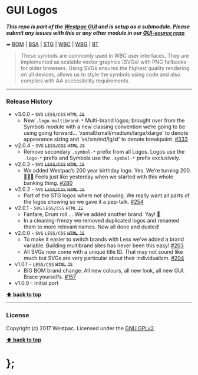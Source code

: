 GUI Logos
=========

***This repo is part of the [Westpac GUI](http://gel.westpacgroup.com.au/GUI/) and is setup as a submodule. Please submit any issues with this or any other
module in our [GUI-source repo](https://github.com/WestpacCXTeam/GUI-source/issues)***

➠
[BOM](http://westpaccxteam.github.io/GUI-logos/tests/BOM/) |
[BSA](http://westpaccxteam.github.io/GUI-logos/tests/BSA/) |
[STG](http://westpaccxteam.github.io/GUI-logos/tests/STG/) |
[WBC](http://westpaccxteam.github.io/GUI-logos/tests/WBC/) |
[WBG](http://westpaccxteam.github.io/GUI-logos/tests/WBG/) |
[BT](http://westpaccxteam.github.io/GUI-logos/tests/BT/)

> These symbols are commonly used in WBC user interfaces. They are implemented as scalable vector graphics (SVGs) with PNG fallbacks for older browsers.
> Using SVGs ensures the highest quality rendering on all devices, allows us to style the symbols using code and also complies with AA accessibility
> requirements.

----------------------------------------------------------------------------------------------------------------------------------------------------------------


### Release History

* v3.0.0 - `SVG` `LESS/CSS` `HTML` ~~`JS`~~
	* New `.logo-multibrand-*` Multi-brand logos; brought over from the Symbols module with a new classing convention we’re going to be using going forward... 'xsmall/small/medium/large/xlarge' to denote appearance sizing and 'xs/sm/md/lg/xl' to denote breakpoint.
		[#333](https://github.com/WestpacCXTeam/GUI-source/issues/333)
* v2.0.4 - `SVG` ~~`LESS/CSS`~~ ~~`HTML`~~ ~~`JS`~~
	* Remove secondary `.symbol-*` prefix from all Logos. Logos use the `.logo-*` prefix and Symbols use the `.symbol-*` prefix exclusively.
* v2.0.3 - `SVG` ~~`LESS/CSS`~~ ~~`HTML`~~ ~~`JS`~~
	* We added Westpac’s 200 year birthday logo. Yes. We’re turning 200. 🎂🎉🎁 Feels just like yesterday when we started with this whole banking thing.
		[#280](https://github.com/WestpacCXTeam/GUI-source/issues/280)
* v2.0.2 - `SVG` ~~`LESS/CSS`~~ ~~`HTML`~~ ~~`JS`~~
	* Part of the STG logos where not showing. We really want all parts of the logos showing so we gave it a pep-talk.
		[#254](https://github.com/WestpacCXTeam/GUI-source/issues/254)
* v2.0.1 - `SVG` `LESS/CSS` `HTML` ~~`JS`~~
	* Fanfare, Drum roll … We’ve added another brand. Yay! :clap:
	* In a cleaning-frenzy we removed duplicated logos and renamed them to more relevant names. Now all done and dusted!
* v2.0.0 - `SVG` `LESS/CSS` ~~`HTML`~~ ~~`JS`~~
	* To make it easier to switch brands with Less we’ve added a brand variable. Building multibrand sites has never been this easy!
		[#203](https://github.com/WestpacCXTeam/GUI-source/issues/203)
	* All SVGs now come with a unique title ID. That may not sound like much but SVGs are very particular about their individualism.
		[#204](https://github.com/WestpacCXTeam/GUI-source/issues/204)
* v1.0.1 - `LESS/CSS` ~~`HTML`~~ ~~`JS`~~
	* BIG BOM brand change. All new colours, all new look, all new GUI. Brace yourselfs.
		[#157](https://github.com/WestpacCXTeam/GUI-source/issues/157)
* v1.0.0 - Initial port

**[⬆ back to top](#content)**


----------------------------------------------------------------------------------------------------------------------------------------------------------------


### License

Copyright (c) 2017 Westpac. Licensed under the [GNU GPLv2](https://raw.githubusercontent.com/WestpacCXTeam/GUI-logos/master/LICENSE).

**[⬆ back to top](#content)**

# };